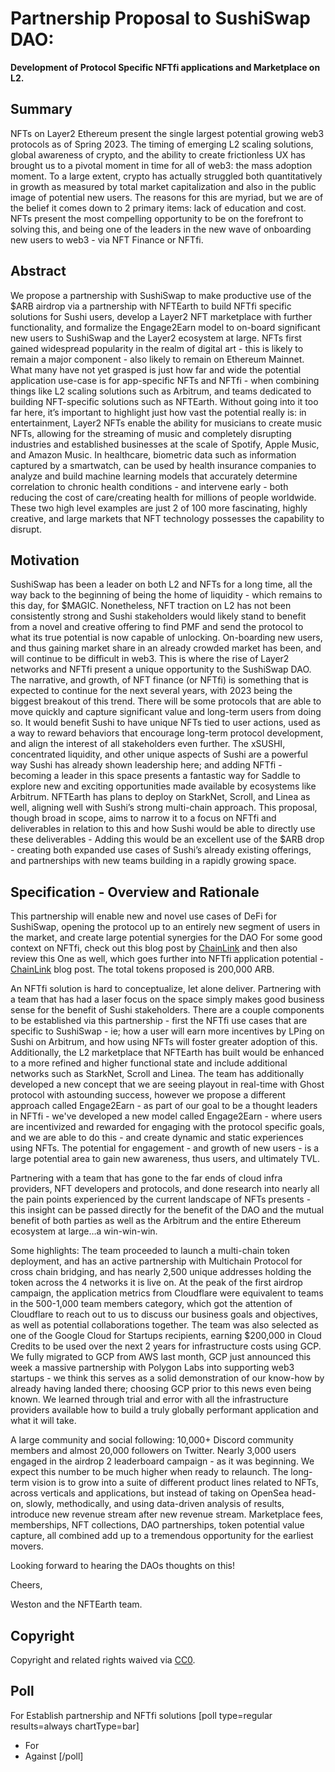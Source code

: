 # Partnership Proposal to SushiSwap DAO: 

**Development of Protocol Specific NFTfi applications and Marketplace on L2.**

## Summary

NFTs on Layer2 Ethereum present the single largest potential growing web3 protocols as of Spring 2023. The timing of emerging L2 scaling solutions, global awareness of crypto, and the ability to create frictionless UX has brought us to a pivotal moment in time for all of web3: the mass adoption moment. To a large extent, crypto has actually struggled both quantitatively in growth as measured by total market capitalization and also in the public image of potential new users. The reasons for this are myriad, but we are of the belief it comes down to 2 primary items: lack of education and cost. NFTs present the most compelling opportunity to be on the forefront to solving this, and being one of the leaders in the new wave of onboarding new users to web3 - via NFT Finance or NFTfi.

## Abstract

We propose a partnership with SushiSwap to make productive use of the $ARB airdrop via a partnership with NFTEarth to build NFTfi specific solutions for Sushi users, develop a Layer2 NFT marketplace with further functionality, and formalize the Engage2Earn model to on-board significant new users to SushiSwap and the Layer2 ecosystem at large. NFTs first gained widespread popularity in the realm of digital art - this is likely to remain a major component - also likely to remain on Ethereum Mainnet. What many have not yet grasped is just how far and wide the potential application use-case is for app-specific NFTs and NFTfi - when combining things like L2 scaling solutions such as Arbitrum, and teams dedicated to building NFT-specific solutions such as NFTEarth. Without going into it too far here, it’s important to highlight just how vast the potential really is: in entertainment, Layer2 NFTs enable the ability for musicians to create music NFTs, allowing for the streaming of music and completely disrupting industries and established businesses at the scale of Spotify, Apple Music, and Amazon Music. In healthcare, biometric data such as information captured by a smartwatch, can be used by health insurance companies to analyze and build machine learning models that accurately determine correlation to chronic health conditions - and intervene early - both reducing the cost of care/creating health for millions of people worldwide. These two high level examples are just 2 of 100 more fascinating, highly creative, and large markets that NFT technology possesses the capability to disrupt. 

## Motivation

SushiSwap has been a leader on both L2 and NFTs for a long time, all the way back to the beginning of being the home of liquidity - which remains to this day, for $MAGIC. Nonetheless, NFT traction on L2 has not been consistently strong and Sushi stakeholders would likely stand to benefit from a novel and creative offering to find PMF and send the protocol to what its true potential is now capable of unlocking. On-boarding new users, and thus gaining market share in an already crowded market has been, and will continue to be difficult in web3. This is where the rise of Layer2 networks and NFTfi present a unique opportunity to the SushiSwap DAO. The narrative, and growth, of NFT finance (or NFTfi) is something that is expected to continue for the next several years, with 2023 being the biggest breakout of this trend. There will be some protocols that are able to move quickly and capture significant value and long-term users from doing so. It would benefit Sushi to have unique NFTs tied to user actions, used as a way to reward behaviors that encourage long-term protocol development, and align the interest of all stakeholders even further. The xSUSHI, concentrated liquidity, and other unique aspects of Sushi are a powerful way Sushi has already shown leadership here; and adding NFTfi - becoming a leader in this space presents a fantastic way for Saddle to explore new and exciting opportunities made available by ecosystems like Arbitrum. NFTEarth has plans to deploy on StarkNet, Scroll, and Linea as well, aligning well with Sushi’s strong multi-chain approach. This proposal, though broad in scope, aims to narrow it to a focus on NFTfi and deliverables in relation to this and how Sushi would be able to directly use these deliverables - Adding this would be an excellent use of the $ARB drop - creating both expanded use cases of Sushi’s already existing offerings, and partnerships with new teams building in a rapidly growing space.

## Specification - Overview and Rationale

This partnership will enable new and novel use cases of DeFi for SushiSwap, opening the protocol up to an entirely new segment of users in the market, and create large potential synergies for the DAO For some good context on NFTfi, check out this blog post by [ChainLink](https://blog.chain.link/nftfi/) and then also review this One as well, which goes further into NFTfi application potential - [ChainLink](https://blog.chain.link/nft-lending-renting-blockchain-games/) blog post. The total tokens proposed is 200,000 ARB.

An NFTfi solution is hard to conceptualize, let alone deliver. Partnering with a team that has had a laser focus on the space simply makes good business sense for the benefit of Sushi stakeholders. There are a couple components to be established via this partnership - first the NFTfi use cases that are specific to SushiSwap - ie; how a user will earn more incentives by LPing on Sushi on Arbitrum, and how using NFTs will foster greater adoption of this. Additionally, the L2 marketplace that NFTEarth has built would be enhanced to a more refined and higher functional state and include additional networks such as StarkNet, Scroll and Linea. The team has additionally developed a new concept that we are seeing playout in real-time with Ghost protocol with astounding success, however we propose a different approach called Engage2Earn - as part of our goal to be a thought leaders in NFTfi - we've developed a new model called Engage2Earn - where users are incentivized and rewarded for engaging with the protocol specific goals, and we are able to do this - and create dynamic and static experiences using NFTs. The potential for engagement - and growth of new users - is a large potential area to gain new awareness, thus users, and ultimately TVL.

Partnering with a team that has gone to the far ends of cloud infra providers, NFT developers and protocols, and done research into nearly all the pain points experienced by the current landscape of NFTs presents - this insight can be passed directly for the benefit of the DAO and the mutual benefit of both parties as well as the Arbitrum and the entire Ethereum ecosystem at large…a win-win-win.

Some highlights: The team proceeded to launch a multi-chain token deployment, and has an active partnership with Multichain Protocol for cross chain bridging, and has nearly 2,500 unique addresses holding the token across the 4 networks it is live on. At the peak of the first airdrop campaign, the application metrics from Cloudflare were equivalent to teams in the 500-1,000 team members category, which got the attention of Cloudflare to reach out to us to discuss our business goals and objectives, as well as potential collaborations together. The team was also selected as one of the Google Cloud for Startups recipients, earning $200,000 in Cloud Credits to be used over the next 2 years for infrastructure costs using GCP. We fully migrated to GCP from AWS last month, GCP just announced this week a massive partnership with Polygon Labs into supporting web3 startups - we think this serves as a solid demonstration of our know-how by already having landed there; choosing GCP prior to this news even being known. We learned through trial and error with all the infrastructure providers available how to build a truly globally performant application and what it will take.

A large community and social following: 10,000+ Discord community members and almost 20,000 followers on Twitter. Nearly 3,000 users engaged in the airdrop 2 leaderboard campaign - as it was beginning. We expect this number to be much higher when ready to relaunch. The long-term vision is to grow into a suite of different product lines related to NFTs, across verticals and applications, but instead of taking on OpenSea head-on, slowly, methodically, and using data-driven analysis of results, introduce new revenue stream after new revenue stream. Marketplace fees, memberships, NFT collections, DAO partnerships, token potential value capture, all combined add up to a tremendous opportunity for the earliest movers. 

Looking forward to hearing the DAOs thoughts on this! 

Cheers, 

Weston and the NFTEarth team.

## Copyright

Copyright and related rights waived via [CC0](https://creativecommons.org/publicdomain/zero/1.0/).

## Poll

For
Establish partnership and NFTfi solutions
[poll type=regular results=always chartType=bar]
* For
* Against
[/poll]
